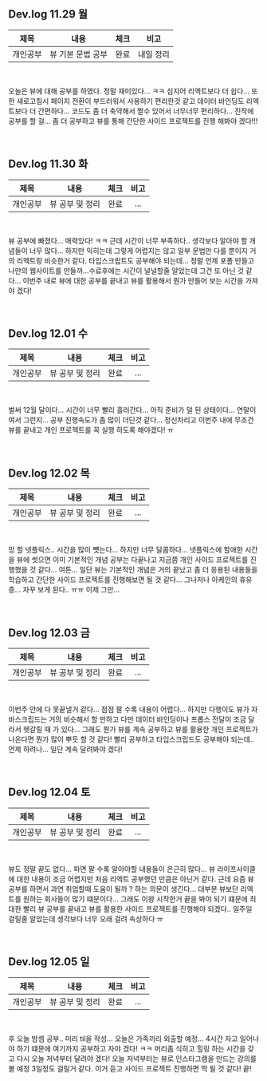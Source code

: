 ## Dev.log 11.29 월

  |제목|내용|체크|비고|
|:------:|:------:|:------:|:------:|
|개인공부|뷰 기본 문법 공부|완료|내일 정리|


<br />

오늘은 뷰에 대해 공부를 하였다. 정말 재미있다... ㅋㅋ 심지어 리엑트보다 더 쉽다... 또 한 새로고침시 페이지 전환이 부드러워서 사용하기 편리한것 같고 데이터 바인딩도 리엑트보다 더 간편하다... 코드도 좀 더 축약해서 짤수 있어서 너무너무 편리하다... 진작에 공부를 할 걸... 좀 더 공부하고 뷰를 통해 간단한 사이드 프로젝트를 진행 해봐야 겠다!!!

<br />

## Dev.log 11.30 화

  |제목|내용|체크|비고|
|:------:|:------:|:------:|:------:|
|개인공부|뷰 공부 및 정리|완료|...|


<br />

뷰 공부에 빠졌다... 매력있다! ㅋㅋ 근데 시간이 너무 부족하다.. 생각보다 알아야 할 개념들이 너무 많다... 하지만 익히는데 그렇게 어렵지는 않고 일부 문법만 다를 뿐이지 거의 리엑트랑 비슷한거 같다. 타입스크립트도 공부해야 되는데... 정말 언제 포폴 만들고 나만의 웹사이트를 만들까...수료후에는 시간이 널널할줄 알았는데 그건 또 아닌 것 같다... 이번주 내로 뷰에 대한 공부를 끝내고 뷰를 활용해서 뭔가 만들어 보는 시간을 가져야 겠다!

<br />

## Dev.log 12.01 수

  |제목|내용|체크|비고|
|:------:|:------:|:------:|:------:|
|개인공부|뷰 공부 및 정리|완료|...|


<br />

벌써 12월 달이다... 시간이 너무 빨리 흘러간다... 아직 준비가 덜 된 상태이다... 연말이여서 그런지... 공부 진행속도가 좀 많이 더딘것 같다... 정신차리고 이번주 내에 무조건 뷰를 끝내고 개인 프로젝트를 꼭 실행 하도록 해야겠다! ㅠ

<br />

## Dev.log 12.02 목

  |제목|내용|체크|비고|
|:------:|:------:|:------:|:------:|
|개인공부|뷰 공부 및 정리|완료|...|


<br />

망 할 넷플릭스.. 시간을 많이 뻇는다... 하지만 너무 달콤하다... 넷플릭스에 할애한 시간을 뷰에 썻으면 이미 기본적인 개념 공부는 다끝나고 지금쯤 개인 사이드 프로젝트를 진행했을 것 같다... 여튼... 일단 뷰는 기본적인 개념은 거의 끝났고 좀 더 응용된 내용들을 학습하고 간단한 사이드 프로젝트를 진행해보면 될 것 같다... 그나저나 아케인의 휴유증... 자꾸 보게 된다.. ㅠㅠ 이제 그만...

<br />

## Dev.log 12.03 금

  |제목|내용|체크|비고|
|:------:|:------:|:------:|:------:|
|개인공부|뷰 공부 및 정리|완료|...|


<br />

이번주 안에 다 못끝낼거 같다... 점점 팔 수록 내용이 어렵다... 하지만 다행이도 뷰가 자바스크립드는 거의 비슷해서 할 만하고 다만 데이터 바인딩이나 프롭스 전달이 조금 달라서 헷갈릴 때 가 있다... 그래도 뭔가 뷰를 계속 공부하고 뷰를 활용한 개인 프로젝트가 나온다면 뭔가 많이 뿌듯 할 것 같다! 빨리 공부하고 타입스크립드도 공부해야 되는데.. 언제 하려나... 일단 계속 달려봐야 겠다!

<br />

## Dev.log 12.04 토

  |제목|내용|체크|비고|
|:------:|:------:|:------:|:------:|
|개인공부|뷰 공부 및 정리|완료|...|


<br />

뷰도 정말 끝도 없다... 파면 팔 수록 알아야할 내용들이 은근히 많다... 뷰 라이프사이클에 대한 내용이 조금 어렵지만 처음 리엑트 공부했던 만큼은 아닌거 같다. 근데 요즘 뷰공부를 하면서 과연 취업할때 도움이 될까 ? 하는 의문이 생긴다... 대부분 뷰보단 리엑트를 원하는 회사들이 많기 떄문이다... 그래도 이왕 시작한거 끝을 봐야 되기 떄문에 최대한 빨리 뷰 공부를 끝내고 뷰를 활용한 사이드 프로젝트를 진행해야 되겠다.. 일주일 걸릴줄 알았는데 생각보다 너무 오래 걸려 속상하다 ㅠ

<br />

## Dev.log 12.05 일

  |제목|내용|체크|비고|
|:------:|:------:|:------:|:------:|
|개인공부|뷰 공부 및 정리|완료|...|


<br />

후 오늘 밤셈 공부.. 미리 til을 작성... 오늘은 가족끼리 외출할 예정... 4시간 자고 일어나야 하기 떄문에 여기까지 공부하고 자야 겠다! ㅋㅋ 머리좀 식히고 힐링 하는 시간을 갖고 다시 오늘 저녁부터 달려야 겠다! 오늘 저녁부터는 뷰로 인스타그램을 만드는 강의를 볼 예정 3일정도 걸릴거 같다. 이거 듣고 사이드 프로젝트 진행하면 딱 될 것 같다! 끝!